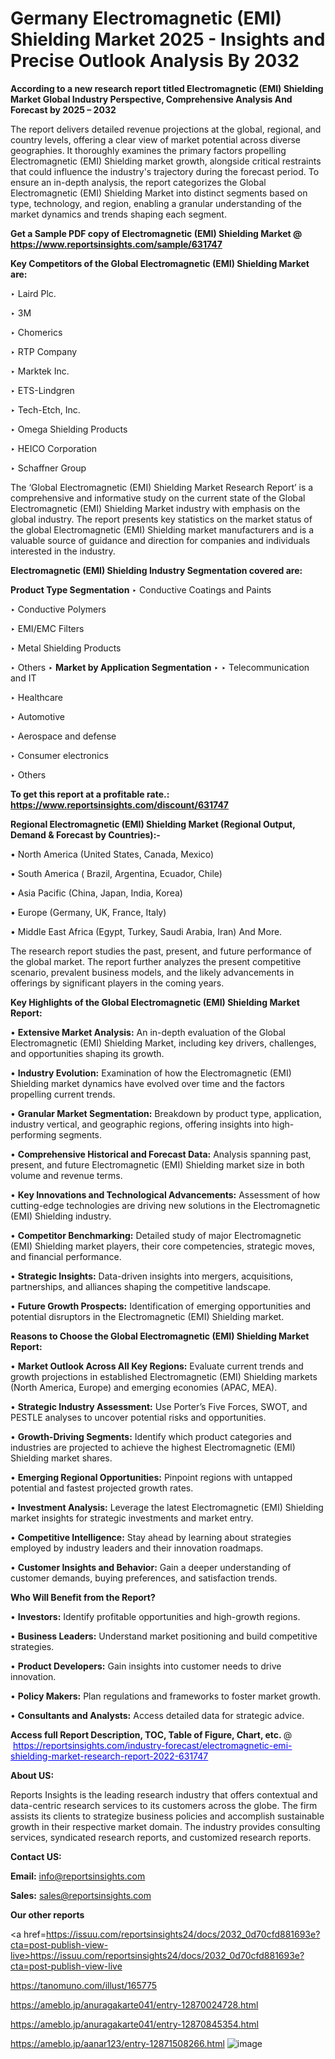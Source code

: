 # Germany Electromagnetic (EMI) Shielding Market 2025 - Insights and Precise Outlook Analysis By 2032

<strong>According to a new research report titled Electromagnetic (EMI) Shielding Market Global Industry Perspective, Comprehensive Analysis And Forecast by 2025 – 2032</strong>

The report delivers detailed revenue projections at the global, regional, and country levels, offering a clear view of market potential across diverse geographies. It thoroughly examines the primary factors propelling Electromagnetic (EMI) Shielding market growth, alongside critical restraints that could influence the industry's trajectory during the forecast period. To ensure an in-depth analysis, the report categorizes the Global Electromagnetic (EMI) Shielding Market into distinct segments based on type, technology, and region, enabling a granular understanding of the market dynamics and trends shaping each segment.

<strong>Get a Sample PDF copy of Electromagnetic (EMI) Shielding Market </strong><strong>@<a href=https://www.reportsinsights.com/sample/631747 style=color:#0000ff;> https://www.reportsinsights.com/sample/631747</a></strong></font>

<strong>Key Competitors of the Global Electromagnetic (EMI) Shielding Market are:</strong>

‣ Laird Plc.

‣ 3M

‣ Chomerics

‣ RTP Company

‣ Marktek Inc.

‣ ETS-Lindgren

‣ Tech-Etch, Inc.

‣ Omega Shielding Products

‣ HEICO Corporation

‣ Schaffner Group

The ‘Global Electromagnetic (EMI) Shielding Market Research Report’ is a comprehensive and informative study on the current state of the Global Electromagnetic (EMI) Shielding Market industry with emphasis on the global industry. The report presents key statistics on the market status of the global Electromagnetic (EMI) Shielding market manufacturers and is a valuable source of guidance and direction for companies and individuals interested in the industry.

<strong>Electromagnetic (EMI) Shielding Industry Segmentation covered are:</strong>

<strong>Product Type Segmentation</strong>
‣
Conductive Coatings and Paints

‣ Conductive Polymers

‣ EMI/EMC Filters

‣ Metal Shielding Products

‣ Others
‣ 
<strong>Market by Application Segmentation</strong>
‣
‣  Telecommunication and IT

‣ Healthcare

‣ Automotive

‣ Aerospace and defense

‣ Consumer electronics

‣ Others

<strong>To get this report at a profitable rate.: <a href=https://www.reportsinsights.com/discount/631747 style=color:#0000ff;>https://www.reportsinsights.com/discount/631747</a></strong></font>

<strong>Regional Electromagnetic (EMI) Shielding Market (Regional Output, Demand &amp; Forecast by Countries):-</strong>

• North America (United States, Canada, Mexico)

• South America ( Brazil, Argentina, Ecuador, Chile)

• Asia Pacific (China, Japan, India, Korea)

• Europe (Germany, UK, France, Italy)

• Middle East Africa (Egypt, Turkey, Saudi Arabia, Iran) And More.

The research report studies the past, present, and future performance of the global market. The report further analyzes the present competitive scenario, prevalent business models, and the likely advancements in offerings by significant players in the coming years.

<strong>Key Highlights of the Global Electromagnetic (EMI) Shielding Market Report:</strong>

• <strong>Extensive Market Analysis:</strong> An in-depth evaluation of the Global Electromagnetic (EMI) Shielding Market, including key drivers, challenges, and opportunities shaping its growth.

• <strong>Industry Evolution:</strong> Examination of how the Electromagnetic (EMI) Shielding market dynamics have evolved over time and the factors propelling current trends.

• <strong>Granular Market Segmentation:</strong> Breakdown by product type, application, industry vertical, and geographic regions, offering insights into high-performing segments.

• <strong>Comprehensive Historical and Forecast Data:</strong> Analysis spanning past, present, and future Electromagnetic (EMI) Shielding market size in both volume and revenue terms.

• <strong>Key Innovations and Technological Advancements:</strong> Assessment of how cutting-edge technologies are driving new solutions in the Electromagnetic (EMI) Shielding industry.

• <strong>Competitor Benchmarking:</strong> Detailed study of major Electromagnetic (EMI) Shielding market players, their core competencies, strategic moves, and financial performance.

• <strong>Strategic Insights:</strong> Data-driven insights into mergers, acquisitions, partnerships, and alliances shaping the competitive landscape.

• <strong>Future Growth Prospects:</strong> Identification of emerging opportunities and potential disruptors in the Electromagnetic (EMI) Shielding market.

<strong>Reasons to Choose the Global Electromagnetic (EMI) Shielding Market Report:</strong>

• <strong>Market Outlook Across All Key Regions:</strong> Evaluate current trends and growth projections in established Electromagnetic (EMI) Shielding markets (North America, Europe) and emerging economies (APAC, MEA).

• <strong>Strategic Industry Assessment:</strong> Use Porter’s Five Forces, SWOT, and PESTLE analyses to uncover potential risks and opportunities.

• <strong>Growth-Driving Segments:</strong> Identify which product categories and industries are projected to achieve the highest Electromagnetic (EMI) Shielding market shares.

• <strong>Emerging Regional Opportunities:</strong> Pinpoint regions with untapped potential and fastest projected growth rates.

• <strong>Investment Analysis:</strong> Leverage the latest Electromagnetic (EMI) Shielding market insights for strategic investments and market entry.

• <strong>Competitive Intelligence:</strong> Stay ahead by learning about strategies employed by industry leaders and their innovation roadmaps.

• <strong>Customer Insights and Behavior:</strong> Gain a deeper understanding of customer demands, buying preferences, and satisfaction trends.

<strong>Who Will Benefit from the Report?</strong>

• <strong>Investors:</strong> Identify profitable opportunities and high-growth regions.

• <strong>Business Leaders:</strong> Understand market positioning and build competitive strategies.

• <strong>Product Developers:</strong> Gain insights into customer needs to drive innovation.

• <strong>Policy Makers:</strong> Plan regulations and frameworks to foster market growth.

• <strong>Consultants and Analysts:</strong> Access detailed data for strategic advice.
</ul>
<strong>Access full Report Description, TOC, Table of Figure, Chart, etc. </strong>@  <a href=https://reportsinsights.com/industry-forecast/electromagnetic-emi-shielding-market-research-report-2022-631747 style=color:#0000ff;>https://reportsinsights.com/industry-forecast/electromagnetic-emi-shielding-market-research-report-2022-631747</a></font>

<strong><strong>About US</strong>:</strong>

Reports Insights is the leading research industry that offers contextual and data-centric research services to its customers across the globe. The firm assists its clients to strategize business policies and accomplish sustainable growth in their respective market domain. The industry provides consulting services, syndicated research reports, and customized research reports.

<strong>Contact US:</strong>

<p class=""""><b>Email:</b> <a href=mailto:info@reportsinsights.com>info@reportsinsights.com</a></p>
<p class=""""><b>Sales:</b> <a href=mailto:sales@reportsinsights.com>sales@reportsinsights.com</a></p>

<strong>Our other reports</strong>

<a href=https://issuu.com/reportsinsights24/docs/2032_0d70cfd881693e?cta=post-publish-view-live>https://issuu.com/reportsinsights24/docs/2032_0d70cfd881693e?cta=post-publish-view-live</a>

<a href=https://tanomuno.com/illust/165775>https://tanomuno.com/illust/165775</a>

<a href=https://ameblo.jp/anuragakarte041/entry-12870024728.html>https://ameblo.jp/anuragakarte041/entry-12870024728.html</a>

<a href=https://ameblo.jp/anuragakarte041/entry-12870845354.html>https://ameblo.jp/anuragakarte041/entry-12870845354.html</a>

<a href=https://ameblo.jp/aanar123/entry-12871508266.html>https://ameblo.jp/aanar123/entry-12871508266.html</a>
![image](https://github.com/user-attachments/assets/cbfe56e3-23dd-4408-8a56-804fc89c0523)

